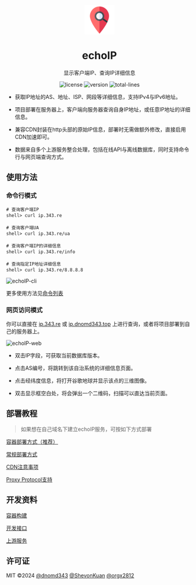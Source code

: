 <p align="center">
  <br />
  <img width="80px" src="./assets/img/favicon.png" align="center" alt="echoIP" />
  <h1 align="center">echoIP</h1>
  <p align="center">显示客户端IP、查询IP详细信息</p>
</p>
<p align="center">
  <img alt="license" src="https://img.shields.io/badge/license-MIT-orange.svg" />
  <img alt="version" src="https://img.shields.io/badge/version-v1.4-brightgreen.svg" />
  <img alt="total-lines" src="https://img.shields.io/tokei/lines/github/dnomd343/echoIP" />
  <br />
</p>

+ 获取IP地址的AS、地址、ISP、网段等详细信息，支持IPv4与IPv6地址。

+ 项目部署在服务器上，客户端向服务器查询自身IP地址，或任意IP地址的详细信息。

+ 兼容CDN封装在http头部的原始IP信息，部署时无需做额外修改，直接启用CDN加速即可。

+ 数据来自多个上游服务整合处理，包括在线API与离线数据库，同时支持命令行与网页端查询方式。

## 使用方法

### 命令行模式

```
# 查询客户端IP
shell> curl ip.343.re

# 查询客户端UA
shell> curl ip.343.re/ua

# 查询客户端IP的详细信息
shell> curl ip.343.re/info

# 查询指定IP地址详细信息
shell> curl ip.343.re/8.8.8.8
```

![echoIP-cli](https://pic.dnomd343.top/images/X4F.png)

更多使用方法见[命令列表](https://github.com/dnomd343/echoIP/wiki/cmd-list)

### 网页访问模式

你可以直接在 [ip.343.re](https://ip.343.re/) 或 [ip.dnomd343.top](https://ip.dnomd343.top/) 上进行查询，或者将项目部署到自己的服务器上。

![echoIP-web](https://pic.dnomd343.top/images/FR5.png)

+ 双击IP字段，可获取当前数据库版本。

+ 点击AS编号，将跳转到该自治系统的详细信息页面。

+ 点击经纬度信息，将打开谷歌地球并显示该点的三维图像。

+ 双击显示框空白处，将会弹出一个二维码，扫描可以直达当前页面。

## 部署教程

> 如果想在自己域名下建立echoIP服务，可按如下方式部署

[容器部署方式（推荐）](https://github.com/dnomd343/echoIP/wiki/setup-docker)

[常规部署方式](https://github.com/dnomd343/echoIP/wiki/setup)

[CDN注意事项](https://github.com/dnomd343/echoIP/wiki/cdn)

[Proxy Protocol支持](https://github.com/dnomd343/echoIP/wiki/proxy-protocol)

## 开发资料

[容器构建](https://github.com/dnomd343/echoIP/wiki/docker-build)

[开发接口](https://github.com/dnomd343/echoIP/wiki/interface)

[上游服务](https://github.com/dnomd343/echoIP/wiki/upstream)

## 许可证

MIT ©2024 [@dnomd343](https://github.com/dnomd343) [@ShevonKuan](https://github.com/ShevonKuan) [@orgx2812](https://github.com/orgx2812)
